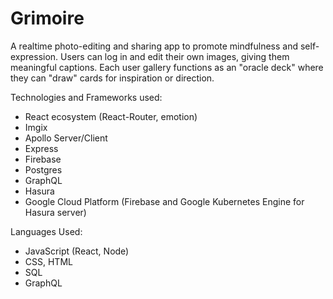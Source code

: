 # Grimoire

A realtime photo-editing and sharing app to promote mindfulness and self-expression. Users can log in and edit their own images, giving them meaningful captions. Each user gallery functions as an "oracle deck" where they can "draw" cards for inspiration or direction.

Technologies and Frameworks used:
- React ecosystem (React-Router, emotion)
- Imgix 
- Apollo Server/Client
- Express
- Firebase 
- Postgres
- GraphQL
- Hasura
- Google Cloud Platform (Firebase and Google Kubernetes Engine for Hasura server)

Languages Used:
- JavaScript (React, Node)
- CSS, HTML
- SQL
- GraphQL

